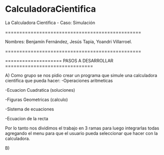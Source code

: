 # CalculadoraCientifica

La Calculadora Cientifica - Caso: Simulación 

================================================

Nombres: Benjamín Fernández, 
         Jesús Tapia,
         Yoandri Villarroel.
         
================================================



==================== PASOS A DESARROLLAR ===============================

A) Como grupo se nos pidio crear un programa que simule una calculadora cientifica que pueda hacer:
-Operaciones aritmeticas

-Ecuacion Cuadratica (soluciones)

-Figuras Geometricas (calculo)

-Sistema de ecuaciones

-Ecuacion de la recta

Por lo tanto nos dividimos el trabajo en 3 ramas para luego integrarlas todas agregando el menu para que el usuario pueda seleccionar que
hacer con la calculadora.


B)
